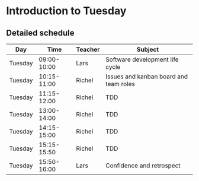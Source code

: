 # Introduction to Tuesday

## Detailed schedule

Day      |Time       |Teacher|Subject
---------|-----------|-------|-----------------------------------------------------------
Tuesday  |09:00-10:00|Lars   |Software development life cycle
Tuesday  |10:15-11:00|Richel   |Issues and kanban board and team roles
Tuesday  |11:15-12:00|Richel   |TDD
Tuesday  |13:00-14:00|Richel |TDD
Tuesday  |14:15-15:00|Richel |TDD
Tuesday  |15:15-15:50|Richel |TDD
Tuesday  |15:50-16:00|Lars |Confidence and retrospect

